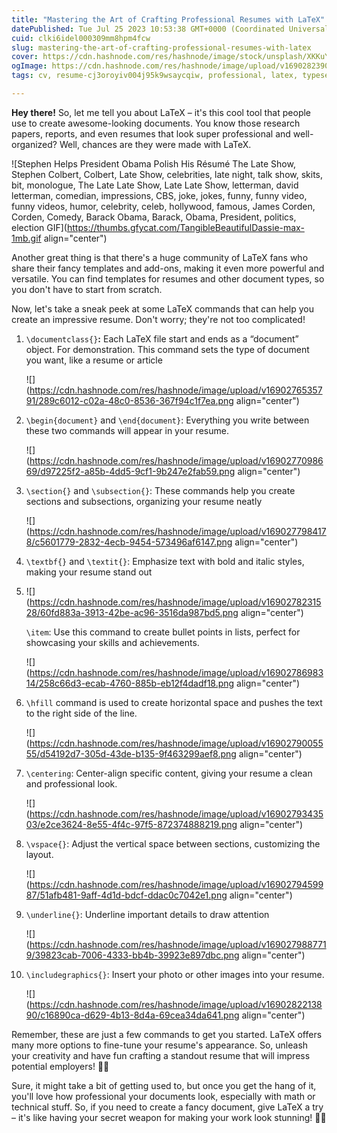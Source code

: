 ```yaml
---
title: "Mastering the Art of Crafting Professional Resumes with LaTeX"
datePublished: Tue Jul 25 2023 10:53:38 GMT+0000 (Coordinated Universal Time)
cuid: clki6idel000309mm8hpm4fcw
slug: mastering-the-art-of-crafting-professional-resumes-with-latex
cover: https://cdn.hashnode.com/res/hashnode/image/stock/unsplash/XKKuY4ottJ0/upload/e363e88091dc2384b42e2f1cc43338bd.jpeg
ogImage: https://cdn.hashnode.com/res/hashnode/image/upload/v1690282390083/1c8e8e4d-ec9e-4a60-8c2c-7b0acbd5192b.jpeg
tags: cv, resume-cj3oroyiv004j95k9wsaycqiw, professional, latex, typesetting

---
```


**Hey there!** So, let me tell you about LaTeX – it's this cool tool that people use to create awesome-looking documents. You know those research papers, reports, and even resumes that look super professional and well-organized? Well, chances are they were made with LaTeX.

![Stephen Helps President Obama Polish His Résumé The Late Show, Stephen Colbert, Colbert, Late Show, celebrities, late night, talk show, skits, bit, monologue, The Late Late Show, Late Late Show, letterman, david letterman, comedian, impressions, CBS, joke, jokes, funny, funny video, funny videos, humor, celebrity, celeb, hollywood, famous, James Corden, Corden, Comedy, Barack Obama, Barack, Obama, President, politics, election GIF](https://thumbs.gfycat.com/TangibleBeautifulDassie-max-1mb.gif align="center")

Another great thing is that there's a huge community of LaTeX fans who share their fancy templates and add-ons, making it even more powerful and versatile. You can find templates for resumes and other document types, so you don't have to start from scratch.

Now, let's take a sneak peek at some LaTeX commands that can help you create an impressive resume. Don't worry; they're not too complicated!

1. `\documentclass{}`**:** Each LaTeX file start and ends as a “document” object. For demonstration. This command sets the type of document you want, like a resume or article
    
    ![](https://cdn.hashnode.com/res/hashnode/image/upload/v1690276535791/289c6012-c02a-48c0-8536-367f94c1f7ea.png align="center")
    
2. `\begin{document}` and `\end{document}`: Everything you write between these two commands will appear in your resume.
    
    ![](https://cdn.hashnode.com/res/hashnode/image/upload/v1690277098669/d97225f2-a85b-4dd5-9cf1-9b247e2fab59.png align="center")
    
3. `\section{}` and `\subsection{}`: These commands help you create sections and subsections, organizing your resume neatly
    
    ![](https://cdn.hashnode.com/res/hashnode/image/upload/v1690277984178/c5601779-2832-4ecb-9454-573496af6147.png align="center")
    
4. `\textbf{}` and `\textit{}`: Emphasize text with bold and italic styles, making your resume stand out
    
5. ![](https://cdn.hashnode.com/res/hashnode/image/upload/v1690278231528/60fd883a-3913-42be-ac96-3516da987bd5.png align="center")
    
    `\item`: Use this command to create bullet points in lists, perfect for showcasing your skills and achievements.
    
    ![](https://cdn.hashnode.com/res/hashnode/image/upload/v1690278698314/258c66d3-ecab-4760-885b-eb12f4dadf18.png align="center")
    
6. `\hfill` command is used to create horizontal space and pushes the text to the right side of the line.
    
    ![](https://cdn.hashnode.com/res/hashnode/image/upload/v1690279005555/d54192d7-305d-43de-b135-9f463299aef8.png align="center")
    
7. `\centering`: Center-align specific content, giving your resume a clean and professional look.
    
    ![](https://cdn.hashnode.com/res/hashnode/image/upload/v1690279343503/e2ce3624-8e55-4f4c-97f5-872374888219.png align="center")
    
8. `\vspace{}`: Adjust the vertical space between sections, customizing the layout.
    
    ![](https://cdn.hashnode.com/res/hashnode/image/upload/v1690279459987/51afb481-9aff-4d1d-bdcf-ddac0c7042e1.png align="center")
    
9. `\underline{}`: Underline important details to draw attention
    
    ![](https://cdn.hashnode.com/res/hashnode/image/upload/v1690279887719/39823cab-7006-4333-bb4b-39923e897dbc.png align="center")
    
10. `\includegraphics{}`: Insert your photo or other images into your resume.
    
    ![](https://cdn.hashnode.com/res/hashnode/image/upload/v1690282213890/c16890ca-d629-4b13-8d4a-69cea34da641.png align="center")
    

Remember, these are just a few commands to get you started. LaTeX offers many more options to fine-tune your resume's appearance. So, unleash your creativity and have fun crafting a standout resume that will impress potential employers! 📄✨

Sure, it might take a bit of getting used to, but once you get the hang of it, you'll love how professional your documents look, especially with math or technical stuff. So, if you need to create a fancy document, give LaTeX a try – it's like having your secret weapon for making your work look stunning! 🚀✨